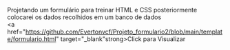 Projetando um formulário para treinar HTML e CSS posteriormente colocarei os dados recolhidos em um banco de dados
<br><a href="https://github.com/Evertonvcf/Projeto_formulario2/blob/main/template/formulario.html" target="_blank"strong>Click para Visualizar</a>
